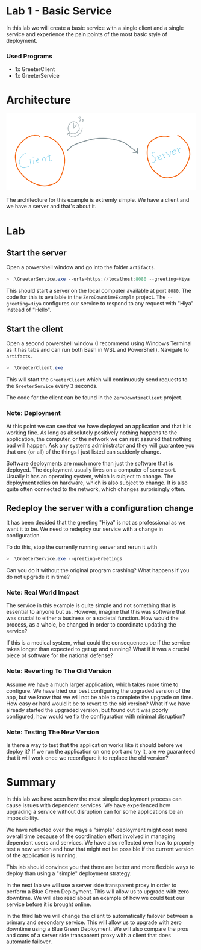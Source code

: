 # Lab 1 - Basic Service

In this lab we will create a basic service with a single client and a single
service and experience the pain points of the most basic style of deployment.

### Used Programs

* 1x GreeterClient
* 1x GreeterService

# Architecture

![Architecture sketch](Pictures/Lab1-Architecture.png)

The architecture for this example is extremly simple. We have a client and we
have a server and that's about it.

# Lab

## Start the server

Open a powershell window and go into the folder `artifacts`.

```powershell
> .\GreeterService.exe --urls=https://localhost:8080 --greeting=Hiya
```

This should start a server on the local computer available at port `8080`. The
code for this is available in the `ZeroDowntimeExample` project. The
`--greeting=Hiya` configures our service to respond to any request with "Hiya"
instead of "Hello".

## Start the client

Open a second powershell window (I recommend using Windows Terminal as it has
tabs and can run both Bash in WSL and PowerShell). Navigate to `artifacts`.

```powershell
> .\GreeterClient.exe
```

This will start the `GreeterClient` which will continuously send requests to the
`GreeterService` every 3 seconds.

The code for the client can be found in the `ZeroDowntimeClient` project.

### Note: Deployment

At this point we can see that we have deployed an application and that it is
working fine. As long as absolutely positively nothing happens to the
application, the computer, or the network we can rest assured that nothing bad
will happen. Ask any systems administrator and they will guarantee you that one
(or all) of the things I just listed can suddenly change.

Software deployments are much more than just the software that is deployed. The
deployment usually lives on a computer of some sort. Usually it has an operating
system, which is subject to change. The deployment relies on hardware, which is
also subject to change. It is also quite often connected to the network, which
changes surprisingly often.

## Redeploy the server with a configuration change

It has been decided that the greeting "Hiya" is not as professional as we want
it to be. We need to redeploy our service with a change in configuration.

To do this, stop the currently running server and rerun it with

```powershell
> .\GreeterService.exe --greeting=Greetings
```

Can you do it without the original program crashing? What happens if you do not
upgrade it in time?

### Note: Real World Impact

The service in this example is quite simple and not something that is essential
to anyone but us. However, imagine that this was software that was crucial to
either a business or a societal function. How would the process, as a whole, be
changed in order to coordinate updating the service?

If this is a medical system, what could the consequences be if the service takes
longer than expected to get up and running? What if it was a crucial piece of
software for the national defense?

### Note: Reverting To The Old Version

Assume we have a much larger application, which takes more time to configure. We
have tried our best configuring the upgraded version of the app, but we know
that we will not be able to complete the upgrade on time. How easy or hard would
it be to revert to the old version? What if we have already started the upgraded
version, but found out it was poorly configured, how would we fix the
configuration with minimal disruption?

### Note: Testing The New Version

Is there a way to test that the application works like it should before we
deploy it? If we run the application on one port and try it, are we guaranteed
that it will work once we reconfigure it to replace the old version?

# Summary

In this lab we have seen how the most simple deployment process can cause issues
with dependent services. We have experienced how upgrading a service without
disruption can for some applications be an impossibility. 

We have reflected over the ways a "simple" deployment might cost more overall
time because of the coordination effort involved in managing dependent users and
services. We have also reflected over how to properly test a new version and how
that might not be possible if the current version of the application is running.

This lab should convince you that there are better and more flexible ways to
deploy than using a "simple" deployment strategy.

In the next lab we will use a server side transparent proxy in order to perform
a Blue Green Deployment. This will allow us to upgrade with zero downtime. We
will also read about an example of how we could test our service before it is
brought online.

In the third lab we will change the client to automatically failover between a
primary and secondary service. This will allow us to upgrade with zero downtime
using a Blue Green Deployment. We will also compare the pros and cons of a
server side transparent proxy with a client that does automatic failover.
